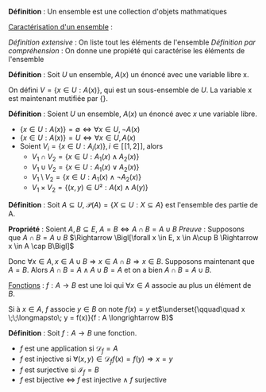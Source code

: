 **Définition** :
Un ensemble est une collection d'objets mathmatiques

<u>Caractérisation d'un ensemble</u> :

*Définition extensive* : On liste tout les éléments de l'ensemble
*Définition par compréhension* : On donne une propiété qui caractérise les éléments de l'ensemble

**Définition** : 
Soit $U$ un ensemble, $A(x)$ un énoncé avec une variable libre x.

On défini $V=\{x \in U : A(x)\}$, qui est un sous-ensemble de $U$. La variable x est maintenant  mutifiée par {}.

**Définition** : 
Soient $U$ un ensemble, $A(x)$ un énoncé avec $x$ une variable libre.
- $\{x \in U : A(x)\} = \emptyset \Leftrightarrow \forall x \in U, ¬A(x)$
- $\{x \in U : A(x)\} = U \Leftrightarrow \forall x \in U, A(x)$
- Soient $V_i  = \{x \in U : A_i(x)\}, i \in [\![1,2]\!]$, alors 
	- $V_1 \cap V_2 = \{x \in U : A_1(x) \land A_2(x)\}$
	- $V_1 \cup V_2 = \{x \in U : A_1(x) \lor A_2(x)\}$ 
	- $V_1 \setminus V_2 = \{x \in U : A_1(x) \land ¬A_2(x)\}$
	- $V_1 \times V_2 = \{(x,y) \in U² : A(x) \land A(y)\}$

**Définition** : 
Soit $A \subseteq U$, $\mathcal P (A) = \{X \subseteq U : X \subseteq A\}$ est l'ensemble des partie de A.

**Propriété** : 
Soient $A,B \subseteq E$, $A=B \Leftrightarrow A\cap B = A\cup B$
*Preuve* : 
Supposons que $A\cap B = A \cup B$ 
$\Rightarrow \Bigl[\forall x \in E, x \in A\cup B \Rightarrow x \in A \cap B\Bigl]$ 

Donc $\forall x \in A, x \in A\cup B \Rightarrow x \in A\cap B \Rightarrow x \in B$.
Supposons maintenant que $A=B$.
Alors $A\cap B = A \land A\cup B = A$ et on a bien $A\cap B = A\cup B$.

<u>Fonctions</u> :
$f : A \longrightarrow B$ est une loi qui $\forall x \in A$ associe au plus un élément de $B$.

Si à $x \in A$, $f$ associe $y\in B$ on note $f(x)=y$ et$\underset{\qquad\quad x \;\;\longmapsto\; y = f(x)}{f : A \longrightarrow B}$ 







**Définition** : 
Soit $f : A \longrightarrow B$ une fonction.
- $f$ est une application si $\mathcal D_f = A$
- $f$ est injective si $\forall (x,y) \in \mathcal D_f f(x)=f(y) \Rightarrow x=y$
- $f$ est surjective si $\mathcal I_f = B$ 
- $f$ est bijective $\Leftrightarrow$ $f$ est injective $\land$ $f$ surjective 